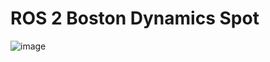 # ROS 2 Boston Dynamics Spot 

![image](https://github.com/user-attachments/assets/3bb7a3d7-fbf9-4ed2-bac7-d6a40c27007b)
